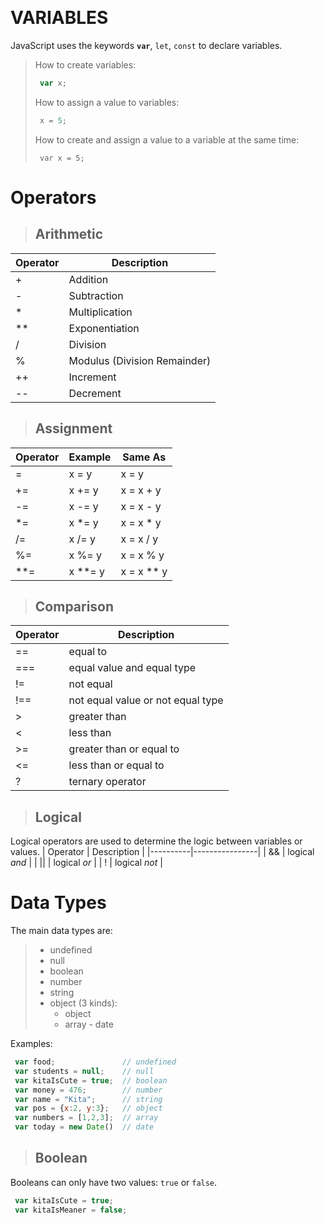 ​
# VARIABLES
JavaScript uses the keywords **`var`**, `let`, `const` to declare variables.
> How to create variables: 
> ~~~js
>  var x;
> ~~~
> How to assign a value to variables:
> ~~~js
>  x = 5;
> ~~~
> How to create and assign a value to a variable at the same time:
> ~~~js*emphasized text*
>  var x = 5;
> ~~~


# Operators
> ## Arithmetic
| Operator | Description                   |
|----------|-------------------------------|
| +        | Addition                      |
| -        | Subtraction                   |
| *        | Multiplication                |
| **       | Exponentiation                |
| /        | Division                      |
| %        | Modulus (Division Remainder)  |
| ++       | Increment                     |
| --       | Decrement                     |

> ## Assignment
| Operator | Example |  Same As   |
|----------|---------|------------|
| =        | x = y   | x = y      |
| +=       | x += y  | x = x + y  |
| -=       | x -= y  | x = x - y  |
| *=       | x *= y  | x = x * y  |
| /=       | x /= y  | x = x / y  |
| %=       | x %= y  | x = x % y  |
| **=      | x **= y | x = x ** y |

> ## Comparison
| Operator | Description                        |
|----------|------------------------------------|
| ==       | equal to                           |
| ===      | equal value and equal type         |
| !=       | not equal                          |
| !==      | not equal value or not equal type  |
| >        | greater than                       |
| <        | less than                          |
| >=       | greater than or equal to           |
| <=       | less than or equal to              |
| ?        | ternary operator                   |

> ## Logical
Logical operators are used to determine the logic between variables or values.
| Operator | Description    |
|----------|----------------|
| &&       | logical *and*  |
| \|\|     | logical *or*   |
| !        | logical *not*  |


# Data Types

The main data types are:
> - undefined
> - null
> - boolean
> - number
> - string
> - object (3 kinds):
>      - object
>      - array
> 		- date

Examples:
```js
 var food;               // undefined
 var students = null;    // null
 var kitaIsCute = true;  // boolean
 var money = 476;        // number
 var name = "Kita";      // string
 var pos = {x:2, y:3};   // object
 var numbers = [1,2,3];  // array
 var today = new Date()  // date
```

> ## Boolean
Booleans can only have two values: `true` or `false`.
```js
 var kitaIsCute = true;
 var kitaIsMeaner = false;
```

